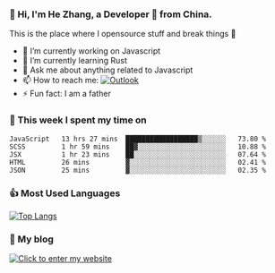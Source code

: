 ### 👋 Hi, I'm He Zhang, a Developer 🚀 from China.

This is the place where I opensource stuff and break things :rofl:

- 🔭  I’m currently working on Javascript
- 🌱  I’m currently learning Rust
- 💬  Ask me about anything related to Javascript
- 📫  How to reach me: [![Outlook](https://img.shields.io/badge/-Outlook-0078D4?style=flat&logo=Microsoft-Outlook&logoColor=white)](mailto:zhanghecool@outlook.com)
- ⚡  Fun fact: I am a father

### 💪 This week I spent my time on 
<!--START_SECTION:waka-->
```text
JavaScript   13 hrs 27 mins  ██████████████████▒░░░░░░   73.80 % 
SCSS         1 hr 59 mins    ██▓░░░░░░░░░░░░░░░░░░░░░░   10.88 % 
JSX          1 hr 23 mins    ██░░░░░░░░░░░░░░░░░░░░░░░   07.64 % 
HTML         26 mins         ▓░░░░░░░░░░░░░░░░░░░░░░░░   02.41 % 
JSON         25 mins         ▓░░░░░░░░░░░░░░░░░░░░░░░░   02.35 % 
```
<!--END_SECTION:waka-->

### 👍 Most Used Languages
[![Top Langs](https://github-readme-stats.vercel.app/api/top-langs/?username=zhanghecool&layout=compact)](https://zhanghe.cool)

### 🌈 My blog 
[![Click to enter my website](https://cdn.jsdelivr.net/gh/zhanghecool/assets/images/gif/zhanghecools.gif)](https://zhanghe.cool)
